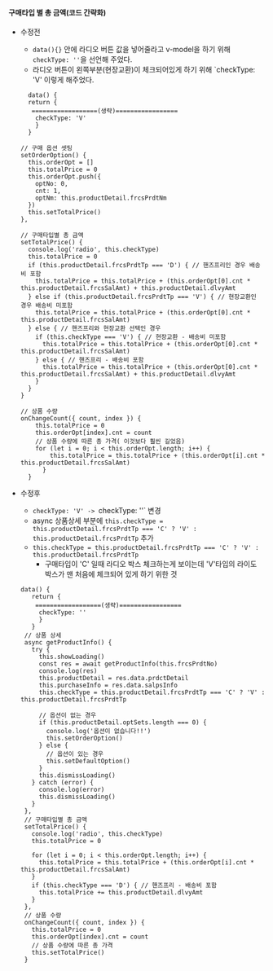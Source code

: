 #### 구매타입 별 총 금액(코드 간략화)
+ 수정전
  + `data(){}` 안에 라디오 버튼 값을 넣어줄라고 v-model을 하기 위해 `checkType: ''`을 선언해 주었다.
  + 라디오 버튼이 왼쪽부분(현장교환)이 체크되어있게 하기 위해 `checkType: 'V' 이렇게 해주었다.
  ```node
    data() {
    return {
     ==================(생략)=================
      checkType: 'V'
      }
    }
  
  // 구매 옵션 셋팅
  setOrderOption() {
    this.orderOpt = []
    this.totalPrice = 0
    this.orderOpt.push({
      optNo: 0,
      cnt: 1,
      optNm: this.productDetail.frcsPrdtNm
    })
    this.setTotalPrice()
  },
  
  // 구매타입별 총 금액
  setTotalPrice() {
    console.log('radio', this.checkType)
    this.totalPrice = 0
    if (this.productDetail.frcsPrdtTp === 'D') { // 핸즈프리인 경우 배송비 포함
      this.totalPrice = this.totalPrice + (this.orderOpt[0].cnt * this.productDetail.frcsSalAmt) + this.productDetail.dlvyAmt
    } else if (this.productDetail.frcsPrdtTp === 'V') { // 현장교환인 경우 배송비 미포함
      this.totalPrice = this.totalPrice + (this.orderOpt[0].cnt * this.productDetail.frcsSalAmt)
    } else { // 핸즈프리와 현장교환 선택인 경우
      if (this.checkType === 'V') { // 현장교환 - 배송비 미포함
        this.totalPrice = this.totalPrice + (this.orderOpt[0].cnt * this.productDetail.frcsSalAmt)
      } else { // 핸즈프리 - 배송비 포함
        this.totalPrice = this.totalPrice + (this.orderOpt[0].cnt * this.productDetail.frcsSalAmt) + this.productDetail.dlvyAmt
      }
    }
  }
  
  // 상품 수량
  onChangeCount({ count, index }) {
      this.totalPrice = 0
      this.orderOpt[index].cnt = count
      // 상품 수량에 따른 총 가격( 이것보다 훨씬 길었음)
      for (let i = 0; i < this.orderOpt.length; i++) {
          this.totalPrice = this.totalPrice + (this.orderOpt[i].cnt * this.productDetail.frcsSalAmt)
        }
    }
   ```   
+ 수정후
  + `checkType: 'V' -> `checkType: ''` 변경
  + async 상품상세 부분에 `this.checkType = this.productDetail.frcsPrdtTp === 'C' ? 'V' : this.productDetail.frcsPrdtTp` 추가
  + `this.checkType = this.productDetail.frcsPrdtTp === 'C' ? 'V' : this.productDetail.frcsPrdtTp`
    + 구매타입이 'C' 일때 라디오 박스 체크하는게 보이는데 'V'타입의 라이도 박스가 맨 처음에 체크되어 있게 하기 위한 것

   ```node
   data() {
      return {
       ==================(생략)=================
        checkType: ''
        }
      }
    // 상품 상세
    async getProductInfo() {
      try {
        this.showLoading()
        const res = await getProductInfo(this.frcsPrdtNo)
        console.log(res)
        this.productDetail = res.data.prdctDetail
        this.purchaseInfo = res.data.salpsInfo
        this.checkType = this.productDetail.frcsPrdtTp === 'C' ? 'V' : this.productDetail.frcsPrdtTp

        // 옵션이 없는 경우
        if (this.productDetail.optSets.length === 0) {
          console.log('옵션이 없습니다!!')
          this.setOrderOption()
        } else {
          // 옵션이 있는 경우
          this.setDefaultOption()
        }
        this.dismissLoading()
      } catch (error) {
        console.log(error)
        this.dismissLoading()
      }
    },
    // 구매타입별 총 금액
    setTotalPrice() {
      console.log('radio', this.checkType)
      this.totalPrice = 0

      for (let i = 0; i < this.orderOpt.length; i++) {
        this.totalPrice = this.totalPrice + (this.orderOpt[i].cnt * this.productDetail.frcsSalAmt)
      }
      if (this.checkType === 'D') { // 핸즈프리 - 배송비 포함
        this.totalPrice += this.productDetail.dlvyAmt
      }
    },
    // 상품 수량
    onChangeCount({ count, index }) {
      this.totalPrice = 0
      this.orderOpt[index].cnt = count
      // 상품 수량에 따른 총 가격
      this.setTotalPrice()
    }
   ```
    
    
